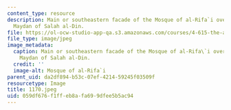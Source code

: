 ```yaml
---
content_type: resource
description: Main or southeastern facade of the Mosque of al-Rifa`i overlooking the
  Maydan of Salah al-Din.
file: https://ol-ocw-studio-app-qa.s3.amazonaws.com/courses/4-615-the-architecture-of-cairo-spring-2002/059df676f1ffeb8afa699dfee5b5ac94_1170.jpeg
file_type: image/jpeg
image_metadata:
  caption: Main or southeastern facade of the Mosque of al-Rifa\`i overlooking the
    Maydan of Salah al-Din.
  credit: ''
  image-alt: Mosque of al-Rifa`i
parent_uid: da2df894-b53c-07ef-4214-59245f03509f
resourcetype: Image
title: 1170.jpeg
uid: 059df676-f1ff-eb8a-fa69-9dfee5b5ac94
---
```

